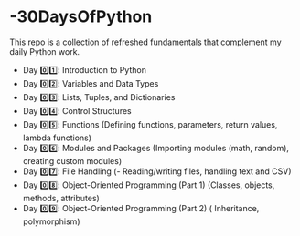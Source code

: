# -30DaysOfPython
This repo is a collection of refreshed fundamentals that complement my daily Python work.

- Day 0️⃣1️⃣: Introduction to Python
- Day 0️⃣2️⃣: Variables and Data Types
- Day 0️⃣3️⃣: Lists, Tuples, and Dictionaries
- Day 0️⃣4️⃣: Control Structures
- Day 0️⃣5️⃣: Functions (Defining functions, parameters, return values, lambda functions)
- Day 0️⃣6️⃣: Modules and Packages (Importing modules (math, random), creating custom modules)
- Day 0️⃣7️⃣: File Handling (- Reading/writing files, handling text and CSV)
- Day 0️⃣8️⃣: Object-Oriented Programming (Part 1) (Classes, objects, methods, attributes)
- Day 0️⃣9️⃣: Object-Oriented Programming (Part 2) ( Inheritance, polymorphism)
